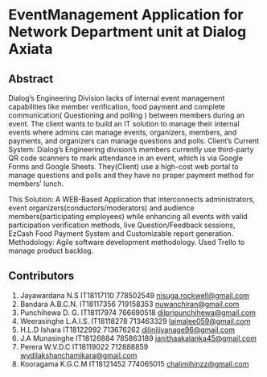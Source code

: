 # EventManagement Application for Network Department unit at Dialog Axiata

## Abstract

Dialog’s Engineering Division lacks of internal event management capabilities like member verification, food payment and complete communication( Questioning and polling ) between members during an event.
The client wants to build an IT solution to manage their internal events where admins can manage events, organizers, members, and payments, and organizers can manage questions and polls.
Client’s Current System: 
Dialog’s Engineering division’s members currently use third-party QR code scanners to mark attendance in an event, which is via Google Forms and Google Sheets. They(Client) use a high-cost web portal to manage questions and polls and they have no proper payment method for members’ lunch.

This Solution: A WEB-Based Application that interconnects administrators, event organizers(conductors/moderators) and audience members(participating employees) while enhancing all events with valid participation verification methods,  live Question/Feedback sessions, EzCash Food Payment System and Customizable report generation.
Methodology: Agile software development methodology. Used Trello to manage product backlog.



## Contributors

1.	Jayawardana N.S			IT18117110	778502549	nisuga.rockwell@gmail.com
2.	Bandara A.B.C.N.		IT18117356	719158353	nuwanchiran@gmail.com
3.	Punchihewa D. G.		IT18117974	766690518	dilpripunchihewa@gmail.com
4.	Weerasinghe L.A.I.S.	IT18118278	713463329	laimalee059@gmail.com
5.	H.L.D Ishara			IT18122992	713676262	diliniliyanage96@gmail.com
6.	J.A Munasinghe			IT18126884	785863189	janithaakalanka45@gmail.com
7.	Perera W.V.D.C			IT18119022	712888859	wvdilakshanchamikara@gmail.com
8.	Kooragama K.G.C.M		IT18121452	774065015	chalimihinzz@gmail.com
